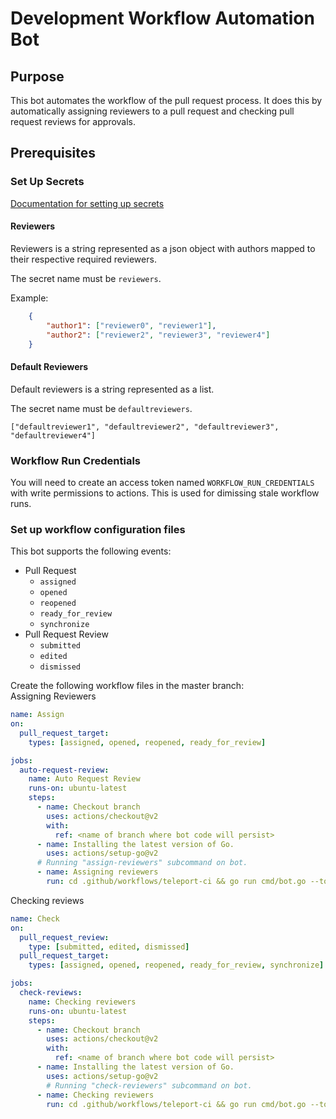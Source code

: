 # Development Workflow Automation Bot 

## Purpose
This bot automates the workflow of the pull request process. It does this by automatically assigning reviewers to a pull request and checking pull request reviews for approvals.

## Prerequisites
### Set Up Secrets 

[Documentation for setting up secrets](https://docs.github.com/en/actions/reference/encrypted-secrets#creating-encrypted-secrets-for-a-repository)

#### Reviewers

Reviewers is a string represented as a json object with authors mapped to their respective required reviewers. 

The secret name must be `reviewers`.

Example: 

```json
    {
        "author1": ["reviewer0", "reviewer1"],
        "author2": ["reviewer2", "reviewer3", "reviewer4"]
    }
```

#### Default Reviewers

Default reviewers is a string represented as a list. 

The secret name must be `defaultreviewers`.

```
["defaultreviewer1", "defaultreviewer2", "defaultreviewer3", "defaultreviewer4"]
```


### Workflow Run Credentials

You will need to create an access token named `WORKFLOW_RUN_CREDENTIALS` with write permissions to actions. This is used for dimissing stale workflow runs. 

### Set up workflow configuration files 

This bot supports the following events: 

- Pull Request 
    - `assigned`
    - `opened` 
    - `reopened` 
    - `ready_for_review` 
    - `synchronize`
- Pull Request Review 
    - `submitted`
    - `edited`
    - `dismissed`




Create the following workflow files in the master branch:   
Assigning Reviewers

```yaml
name: Assign
on: 
  pull_request_target:
    types: [assigned, opened, reopened, ready_for_review]

jobs:
  auto-request-review:
    name: Auto Request Review
    runs-on: ubuntu-latest
    steps:
      - name: Checkout branch
        uses: actions/checkout@v2
        with: 
          ref: <name of branch where bot code will persist>      
      - name: Installing the latest version of Go.
        uses: actions/setup-go@v2
      # Running "assign-reviewers" subcommand on bot.
      - name: Assigning reviewers 
        run: cd .github/workflows/teleport-ci && go run cmd/bot.go --token=${{ secrets.GITHUB_TOKEN }} --default-reviewers=${{ secrets.defaultreviewers }} --reviewers=${{ secrets.reviewers }} assign-reviewers

```

Checking reviews
```yaml
name: Check
on: 
  pull_request_review:
    type: [submitted, edited, dismissed]
  pull_request_target: 
    types: [assigned, opened, reopened, ready_for_review, synchronize]

jobs: 
  check-reviews:
    name: Checking reviewers 
    runs-on: ubuntu-latest
    steps:
      - name: Checkout branch 
        uses: actions/checkout@v2
        with:
          ref: <name of branch where bot code will persist>
      - name: Installing the latest version of Go.
        uses: actions/setup-go@v2
        # Running "check-reviewers" subcommand on bot.
      - name: Checking reviewers
        run: cd .github/workflows/teleport-ci && go run cmd/bot.go --token=${{ secrets.GITHUB_TOKEN }} --default-reviewers=${{ secrets.defaultreviewers }} --reviewers=${{ secrets.reviewers }} check-reviewers

```
